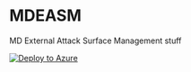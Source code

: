 # MDEASM
 MD External Attack Surface Management stuff

[![Deploy to Azure](https://aka.ms/deploytoazurebutton)](https://portal.azure.com/#create/Microsoft.Template/uri/https%3A%2F%2Fraw.githubusercontent.com%2Ffer39e4f%2FMDEASM%2Fbranch1%2FWorkbook%2Fmdeasm_workbook_template.json)